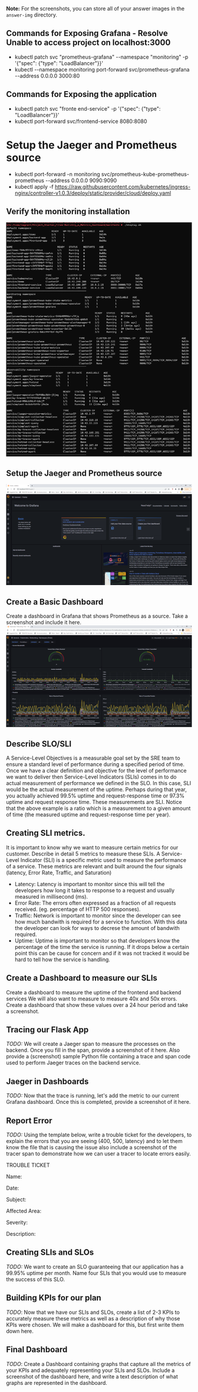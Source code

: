 **Note:** For the screenshots, you can store all of your answer images in the `answer-img` directory.

## Commands for Exposing Grafana - Resolve Unable to access project on localhost:3000
* kubectl patch svc "prometheus-grafana" --namespace "monitoring" -p '{"spec": {"type": "LoadBalancer"}}'
* kubectl --namespace monitoring port-forward svc/prometheus-grafana --address 0.0.0.0 3000:80

## Commands for Exposing the application
* kubectl patch svc "fronte end-service" -p '{"spec": {"type": "LoadBalancer"}}'
* kubectl port-forward svc/frontend-service 8080:8080

# Setup the Jaeger and Prometheus source 
* kubectl port-forward -n monitoring svc/prometheus-kube-prometheus-prometheus --address 0.0.0.0 9090:9090
* kubectl apply -f https://raw.githubusercontent.com/kubernetes/ingress-nginx/controller-v1.0.3/deploy/static/provider/cloud/deploy.yaml

## Verify the monitoring installation
![pods](https://github.com/cchla1021/Project_Starter_Files-Building_a_Metrics_Dashboard/blob/main/answer-img/verify-installation.PNG)

## Setup the Jaeger and Prometheus source
![pods](https://github.com/cchla1021/Project_Starter_Files-Building_a_Metrics_Dashboard/blob/main/answer-img/Setup-the-Jaeger-and-Prometheus-source.PNG)

## Create a Basic Dashboard
Create a dashboard in Grafana that shows Prometheus as a source. Take a screenshot and include it here.
![pods](https://github.com/cchla1021/Project_Starter_Files-Building_a_Metrics_Dashboard/blob/main/answer-img/Grafana-Prometheus-Basic-Dashboard.PNG)

## Describe SLO/SLI
A Service-Level Objectives is a measurable goal set by the SRE team to ensure a standard level of performance during a specified period of time. Once we have a clear definition and objective for the level of performance we want to deliver then Service-Level Indicators (SLIs) comes in to do actual measurement of performance we defined in the SLO. In this case, SLI would be the actual measurement of the uptime. Perhaps during that year, you actually achieved 99.5% uptime and request-response time or 97.3% uptime and request response time. These measurements are SLI. Notice that the above example is a ratio which is a measurement to a given amount of time (the measured uptime and request-response time per year).

## Creating SLI metrics.
It is important to know why we want to measure certain metrics for our customer. Describe in detail 5 metrics to measure these SLIs. 
A Service-Level Indicator (SLI) is a specific metric used to measure the performance of a service. These metrics are relevant and built around the four signals (latency, Error Rate, Traffic, and Saturation)

* Latency: Latency is important to monitor since this will tell the developers how long it takes to response to a request and usually measured in millisecond (ms).
* Error Rate: The errors often expressed as a fraction of all requests received. (eg. percentage of HTTP 500 responses).
* Traffic: Network is important to monitor since the developer can see how much bandwith is required for a service to function. With this data the developer can look for ways to decrese the amount of bandwith required.
* Uptime: Uptime is important to monitor so that developers know the percentage of the time the service is running. If it drops below a certain point this can be cause for concern and if it was not tracked it would be hard to tell how the service is handling.


## Create a Dashboard to measure our SLIs
Create a dashboard to measure the uptime of the frontend and backend services We will also want to measure to measure 40x and 50x errors. Create a dashboard that show these values over a 24 hour period and take a screenshot.

## Tracing our Flask App
*TODO:*  We will create a Jaeger span to measure the processes on the backend. Once you fill in the span, provide a screenshot of it here. Also provide a (screenshot) sample Python file containing a trace and span code used to perform Jaeger traces on the backend service.

## Jaeger in Dashboards
*TODO:* Now that the trace is running, let's add the metric to our current Grafana dashboard. Once this is completed, provide a screenshot of it here.

## Report Error
*TODO:* Using the template below, write a trouble ticket for the developers, to explain the errors that you are seeing (400, 500, latency) and to let them know the file that is causing the issue also include a screenshot of the tracer span to demonstrate how we can user a tracer to locate errors easily.

TROUBLE TICKET

Name:

Date:

Subject:

Affected Area:

Severity:

Description:


## Creating SLIs and SLOs
*TODO:* We want to create an SLO guaranteeing that our application has a 99.95% uptime per month. Name four SLIs that you would use to measure the success of this SLO.

## Building KPIs for our plan
*TODO*: Now that we have our SLIs and SLOs, create a list of 2-3 KPIs to accurately measure these metrics as well as a description of why those KPIs were chosen. We will make a dashboard for this, but first write them down here.

## Final Dashboard
*TODO*: Create a Dashboard containing graphs that capture all the metrics of your KPIs and adequately representing your SLIs and SLOs. Include a screenshot of the dashboard here, and write a text description of what graphs are represented in the dashboard.  
